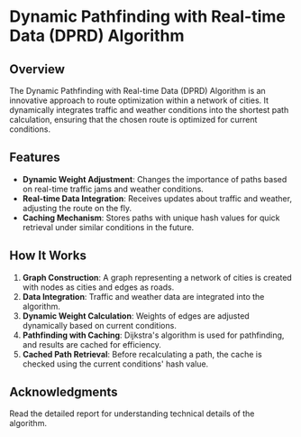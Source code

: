 # Dynamic Pathfinding with Real-time Data (DPRD) Algorithm

## Overview
The Dynamic Pathfinding with Real-time Data (DPRD) Algorithm is an innovative approach to route optimization within a network of cities. It dynamically integrates traffic and weather conditions into the shortest path calculation, ensuring that the chosen route is optimized for current conditions.

## Features
- **Dynamic Weight Adjustment**: Changes the importance of paths based on real-time traffic jams and weather conditions.
- **Real-time Data Integration**: Receives updates about traffic and weather, adjusting the route on the fly.
- **Caching Mechanism**: Stores paths with unique hash values for quick retrieval under similar conditions in the future.

## How It Works
1. **Graph Construction**: A graph representing a network of cities is created with nodes as cities and edges as roads.
2. **Data Integration**: Traffic and weather data are integrated into the algorithm.
3. **Dynamic Weight Calculation**: Weights of edges are adjusted dynamically based on current conditions.
4. **Pathfinding with Caching**: Dijkstra's algorithm is used for pathfinding, and results are cached for efficiency.
5. **Cached Path Retrieval**: Before recalculating a path, the cache is checked using the current conditions' hash value.

## Acknowledgments
Read the detailed report for understanding technical details of the algorithm.
